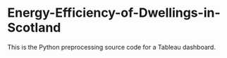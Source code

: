 # Energy-Efficiency-of-Dwellings-in-Scotland
This is the Python preprocessing source code for a Tableau dashboard.
